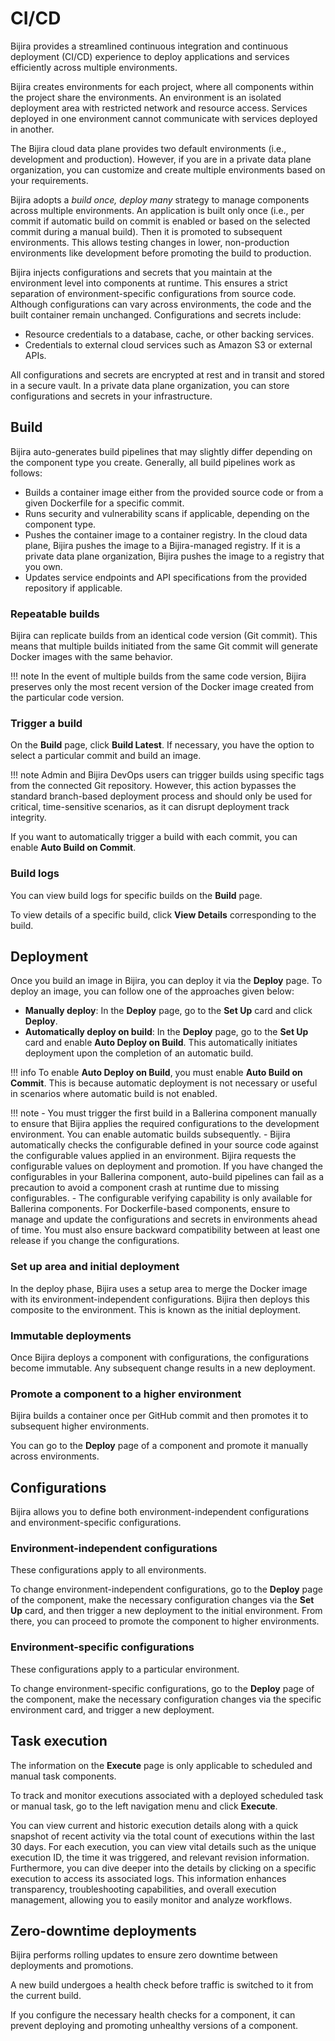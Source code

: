 # CI/CD
<!-- TODO: Check this whole document. Need to verify content -->
Bijira provides a streamlined continuous integration and continuous deployment (CI/CD) experience to deploy applications and services efficiently across multiple environments.

Bijira creates environments for each project, where all components within the project share the environments. An environment is an isolated deployment area with restricted network and resource access. Services deployed in one environment cannot communicate with services deployed in another.

The Bijira cloud data plane provides two default environments (i.e., development and production). However, if you are in a private data plane organization, you can customize and create multiple environments based on your requirements.

Bijira adopts a *build once, deploy many* strategy to manage components across multiple environments. An application is built only once (i.e., per commit if automatic build on commit is enabled or based on the selected commit during a manual build). Then it is promoted to subsequent environments. This allows testing changes in lower, non-production environments like development before promoting the build to production.

Bijira injects configurations and secrets that you maintain at the environment level into components at runtime. This ensures a strict separation of environment-specific configurations from source code. Although configurations can vary across environments, the code and the built container remain unchanged. Configurations and secrets include:

- Resource credentials to a database, cache, or other backing services.
- Credentials to external cloud services such as Amazon S3 or external APIs.

All configurations and secrets are encrypted at rest and in transit and stored in a secure vault. In a private data plane organization, you can store configurations and secrets in your infrastructure.

## Build

Bijira auto-generates build pipelines that may slightly differ depending on the component type you create. Generally, all build pipelines work as follows:

- Builds a container image either from the provided source code or from a given Dockerfile for a specific commit.
- Runs security and vulnerability scans if applicable, depending on the component type.
- Pushes the container image to a container registry. In the cloud data plane, Bijira pushes the image to a Bijira-managed registry. If it is a private data plane organization, Bijira pushes the image to a registry that you own.
- Updates service endpoints and API specifications from the provided repository if applicable.

<!-- TODO: Check the linked document -->
<!-- In addition to these steps, some buildpacks support integrating unit tests into the build pipeline. For more details, see [Integrate Unit Tests into the Build Pipeline](../develop-components/integrate-unit-tests-into-the-build-pipeline.md). -->

### Repeatable builds

Bijira can replicate builds from an identical code version (Git commit). This means that multiple builds initiated from the same Git commit will generate Docker images with the same behavior.

!!! note
    In the event of multiple builds from the same code version, Bijira preserves only the most recent version of the Docker image created from the particular code version.

### Trigger a build

On the **Build** page, click **Build Latest**. If necessary, you have the option to select a particular commit and build an image.

!!! note
    Admin and Bijira DevOps users can trigger builds using specific tags from the connected Git repository. However, this action bypasses the standard branch-based deployment process and should only be used for critical, time-sensitive scenarios, as it can disrupt deployment track integrity.

If you want to automatically trigger a build with each commit, you can enable **Auto Build on Commit**.

### Build logs

You can view build logs for specific builds on the **Build** page.

To view details of a specific build, click **View Details** corresponding to the build.

## Deployment

Once you build an image in Bijira, you can deploy it via the **Deploy** page. To deploy an image, you can follow one of the approaches given below:

- **Manually deploy**: In the **Deploy** page, go to the **Set Up** card and click **Deploy**.
- **Automatically deploy on build**: In the **Deploy** page, go to the **Set Up** card and enable **Auto Deploy on Build**. This automatically initiates deployment upon the completion of an automatic build.

!!! info
    To enable **Auto Deploy on Build**, you must enable **Auto Build on Commit**. This is because automatic deployment is not necessary or useful in scenarios where automatic build is not enabled.

!!! note
    - You must trigger the first build in a Ballerina component manually to ensure that Bijira applies the required configurations to the development environment. You can enable automatic builds subsequently.
    - Bijira automatically checks the configurable defined in your source code against the configurable values applied in an environment. Bijira requests the configurable values on deployment and promotion. If you have changed the configurables in your Ballerina component, auto-build pipelines can fail as a precaution to avoid a component crash at runtime due to missing configurables.
    - The configurable verifying capability is only available for Ballerina components. For Dockerfile-based components, ensure to manage and update the configurations and secrets in environments ahead of time. You must also ensure backward compatibility between at least one release if you change the configurations.

### Set up area and initial deployment

In the deploy phase, Bijira uses a setup area to merge the Docker image with its environment-independent configurations. Bijira then deploys this composite to the environment. This is known as the initial deployment.

### Immutable deployments

Once Bijira deploys a component with configurations, the configurations become immutable. Any subsequent change results in a new deployment.

### Promote a component to a higher environment

Bijira builds a container once per GitHub commit and then promotes it to subsequent higher environments.

You can go to the **Deploy** page of a component and promote it manually across environments.

## Configurations

Bijira allows you to define both environment-independent configurations and environment-specific configurations.

### Environment-independent configurations

These configurations apply to all environments.

To change environment-independent configurations, go to the **Deploy** page of the component, make the necessary configuration changes via the **Set Up** card, and then trigger a new deployment to the initial environment. From there, you can proceed to promote the component to higher environments.

### Environment-specific configurations

These configurations apply to a particular environment.

To change environment-specific configurations, go to the **Deploy** page of the component, make the necessary configuration changes via the specific environment card, and trigger a new deployment.

<!-- TODO: Check the linked document -->
<!-- To learn more about managing these configurations, see [Configuration Management](https://wso2.com/bijira/docs/bijira-concepts/configuration-management/). -->

## Task execution

The information on the **Execute** page is only applicable to scheduled and manual task components.

To track and monitor executions associated with a deployed scheduled task or manual task, go to the left navigation menu and click **Execute**.

You can view current and historic execution details along with a quick snapshot of recent activity via the total count of executions within the last 30 days. For each execution, you can view vital details such as the unique execution ID, the time it was triggered, and relevant revision information. Furthermore, you can dive deeper into the details by clicking on a specific execution to access its associated logs. This information enhances transparency, troubleshooting capabilities, and overall execution management, allowing you to easily monitor and analyze workflows.

## Zero-downtime deployments

Bijira performs rolling updates to ensure zero downtime between deployments and promotions.

A new build undergoes a health check before traffic is switched to it from the current build.

If you configure the necessary health checks for a component, it can prevent deploying and promoting unhealthy versions of a component.
